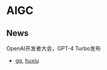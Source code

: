 # AIGC
## News
OpenAI开发者大会，GPT-4 Turbo发布 
- [qq](https://new.qq.com/rain/a/20231107A016SG00), [huxiu](https://www.huxiu.com/article/2267922.html)
